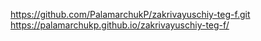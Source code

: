 https://github.com/PalamarchukP/zakrivayuschiy-teg-f.git
https://palamarchukp.github.io/zakrivayuschiy-teg-f/
